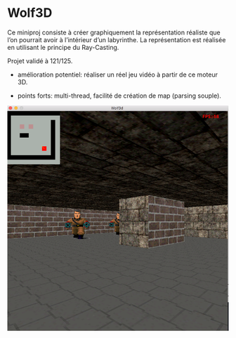# Wolf3D
Ce miniproj consiste à créer graphiquement la représentation réaliste que l’on pourrait avoir à l’intérieur d’un labyrinthe. La représentation est réalisée en utilisant le principe du Ray-Casting.


Projet validé à 121/125.

- amélioration potentiel: 
  réaliser un réel jeu vidéo à partir de ce moteur 3D.

- points forts:
  multi-thread, facilité de création de map (parsing souple).

![alt text](https://github.com/wax42/Wolf3D/blob/master/screens/Screen.png)
